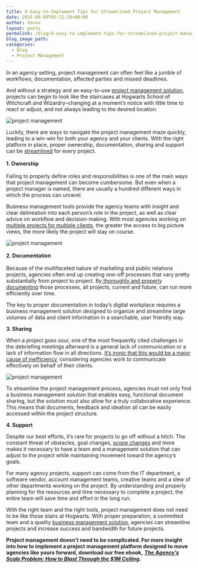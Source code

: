 ```yaml
---
title: 4 Easy-to-Implement Tips for Streamlined Project Management
date: 2015-09-09T05:12:29+00:00
author: Vorex
layout: posts
permalink: /blog/4-easy-to-implement-tips-for-streamlined-project-management/
blog_image_path:
categories:
  - Blog
  - Project Management
---
```

In an agency setting, project management can often feel like a jumble of workflows, documentation, affected parties and missed deadlines.

<span style="font-weight: 400;">And without a strategy and an easy-to-use </span>[<span style="font-weight: 400;">project management solution</span>](http://www.vorex.com/product/online-project-management/)<span style="font-weight: 400;">, projects can begin to look like the staircases at Hogwarts School of Witchcraft and Wizardry&#8211;changing at a moment&#8217;s notice with little time to react or adjust, and not always leading to the desired location.</span><!--more-->

![project management](https://media.giphy.com/media/sG6OMoGquxffa/giphy.gif)

<span style="font-weight: 400;">Luckily, there are ways to navigate the project management maze quickly, leading to a win-win for both your agency and your clients. With the right platform in place, proper ownership, documentation, sharing and support can be </span>[<span style="font-weight: 400;">streamlined</span>](http://smallbusiness.chron.com/streamline-work-process-improve-work-flow-3929.html) <span style="font-weight: 400;">for every project.</span>

<b style="line-height: 1.6471;">1. Ownership</b>

<span style="font-weight: 400;">Failing to properly define roles and responsibilities is one of the main ways that project management can become cumbersome. But even when a project manager is named, there are usually a hundred different ways in which the process can unravel.</span>

<span style="font-weight: 400;">Business management tools provide the agency teams with insight and clear delineation into each person&#8217;s role in the project, as well as clear advice on workflow and decision-making. With most agencies working on </span>[<span style="font-weight: 400;">multiple projects for multiple clients</span>](http://www.innovatenewalbany.org/business/agency-life-manage-multiple-projects/)<span style="font-weight: 400;">, the greater the access to big picture views, the more likely the project will stay on course.</span>

![project management](https://media.giphy.com/media/12TRwqHpz2cfzG/giphy.gif)

<b style="line-height: 1.6471;">2. Documentation</b>

<span style="font-weight: 400;">Because of the multifaceted nature of marketing and public relations projects, agencies often end up creating one-off processes that vary pretty substantially from project to project. By</span>[ <span style="font-weight: 400;">thoroughly and properly documenting</span>](http://dabrianmarketing.com/blog/tips-to-streamline-project-management/) <span style="font-weight: 400;">those processes, all projects, current and future, can run more efficiently over time.</span>

<span style="font-weight: 400;">The key to proper documentation in today&#8217;s digital workplace requires a business management solution designed to organize and streamline large volumes of data and client information in a searchable, user friendly way.</span>

**3. Sharing**

<span style="font-weight: 400;">When a project goes sour, one of the most frequently cited challenges in the debriefing meetings afterward is a general lack of communication or a lack of information flow in all directions. </span>[<span style="font-weight: 400;">It&#8217;s ironic that this would be a major cause of inefficiency</span>](http://blog.raventools.com/4-project-management-tips-to-streamline-your-ppc-campaigns/)<span style="font-weight: 400;">, considering agencies work to communicate effectively on behalf of their clients.</span>

![project management](https://media.giphy.com/media/10IgQgi0J5TnUs/giphy.gif)

To streamline the project management process, agencies must not only find a business management solution that enables easy, functional document sharing, but the solution must also allow for a truly collaborative experience. This means that documents, feedback and ideation all can be easily accessed within the project structure.

**4. Support**

<span style="font-weight: 400;">Despite our best efforts, it&#8217;s rare for projects to go off without a hitch. The constant threat of obstacles, goal changes, </span>[<span style="font-weight: 400;">scope changes</span>](https://blog.bidsketch.com/clients/preventing-scope-creep/) <span style="font-weight: 400;">and more makes it necessary to have a team and a management solution that can adjust to the project while maintaining movement toward the agency&#8217;s goals.</span>

<span style="font-weight: 400;">For many agency projects, support can come from the IT department, a software vendor, account management teams, creative teams and a slew of other departments working on the project. By understanding and properly planning for the resources and time necessary to complete a project, the entire team will save time and effort in the long run.</span>

<span style="font-weight: 400;">With the right team and the right tools, project management does not need to be like those stairs at Hogwarts. With proper preparation, a committed team and a quality </span>[<span style="font-weight: 400;">business management solution</span>](http://www.vorex.com/solutions/agencies-professional-services-organizations/)<span style="font-weight: 400;">, agencies can streamline projects and increase success and bandwidth for future projects.</span>

**Project management doesn&#8217;t need to be complicated. For more insight into how to implement a project management platform designed to move agencies like yours forward, download our free ebook,** [**_The Agency&#8217;s Scale Problem: How to Blast Through the $1M Ceiling_**](http://vorex.hs-sites.com/agency-scale-ebook?__hstc=100746398.b2843db0333d5242d1d7cad84e1e93d1.1428948442272.1440446483734.1440526696415.69&__hssc=100746398.5.1440526696415&__hsfp=3983076714)**.**
